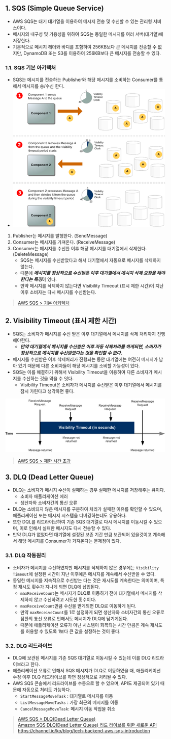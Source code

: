## 1. SQS (Simple Queue Service)

- AWS SQS는 대기 대기열을 이용하여 메시지 전송 및 수신할 수 있는 관리형 서비스이다.
- 메시지의 내구성 및 가용성을 위하여 SQS는 동일한 메시지를 여러 서버(대기열)에 저장한다.
- 기본적으로 메시지 헤더와 바디를 포함하여 256KB보다 큰 메시지를 전송할 수 없지만, DynamoDB 또는 S3를 이용하여 256KB보다 큰 메시지를 전송할 수 있다.

### 1.1. SQS 기본 아키텍처

- SQS는 메시지를 전송하는 Publisher와 해당 메시지를 소비하는 Consumer를 통해서 메시지를 송/수신 한다.
- ![](./img/sqs_lifecycle.png)

1. Publisher는 메시지를 발행한다. (SendMessage)
2. Consumer는 메시지를 가져온다. (ReceiveMessage)
3. Consumer는 메시지를 수신한 이후 해당 메시지를 대기열에서 삭제한다. (DeleteMessage)
   - SQS는 메시지를 수신받았다고 해서 대기열에서 자동으로 메시지를 삭제하지 않는다.
   - 때문에 ***메시지를 정상적으로 수신받은 이후 대기열에서 메시지 삭제 요청을 해야한다는 특징***이 있다.
   - 만약 메시지를 삭제하지 않는다면 Visibility Timeout (표시 제한 시간)이 지난 이후 소비자는 다시 메시지를 수신받는다.


> [AWS SQS > 기본 아키텍처](https://docs.aws.amazon.com/ko_kr/AWSSimpleQueueService/latest/SQSDeveloperGuide/welcome.html)

## 2. Visibility Timeout (표시 제한 시간)

- SQS는 소비자가 메시지를 수신 받은 이후 대기열에서 메시지를 삭제 처리까지 진행해야한다.
  - ***만약 대기열에서 메시지를 수신받은 이후 자동 삭제처리를 하게되면, 소비자가 정상적으로 메시지를 수신받았다는 것을 확인할 수 없다.***
- 메시지를 수신받은 이후 삭제처리가 진행되는 동안 대기열에는 여전히 메시지가 남아 있기 때문에 다른 소비자들이 해당 메시지를 소비할 가능성이 있다.
- SQS는 이를 해결하기 위해서 Visibility Timeout을 이용하여 다른 소비자가 메시지를 수신하는 것을 막을 수 잇다.
  - Visibility Timeout은 소비자가 메시지를 수신받은 이후 대기열에서 메시지를 잠시 가린다고 생각하면 좋다.

![](./img/visibility_timeout.png)


> [AWS SQS > 제한 시간 초과](https://docs.aws.amazon.com/ko_kr/AWSSimpleQueueService/latest/SQSDeveloperGuide/sqs-visibility-timeout.html)


## 3. DLQ (Dead Letter Queue)

- DLQ는 소비자가 메시지 수신이 실패하는 경우 실패한 메시지를 저장해주는 큐이다.
  - 소비자 애플리케이션 에러
  - 생산자와 소비자간의 통신 오류
- DLQ는 소비되지 않은 메시지를 구분하여 처리가 실패한 이유를 확인할 수 있으며, 애플리케이션 또는 메시지 시스템을 디버깅하는데도 유용하다.
- 또한 DQL를 리드라이브하여 기존 SQS 대기열로 다시 메시지를 이동시킬 수 있으며, 이로 인해서 실패한 메시지도 다시 전송할 수 있다.
- 만약 DLQ가 없었다면 대기열에 설정된 보존 기간 만큼 보관되어 있을것이고 계속해서 해당 메시지를 Consumer가 가져온다는 문제점이 있다.

### 3.1. DLQ 작동원리

- 소비자가 메시지를 수신하였지만 메시지를 삭제하지 않은 경우에는 `Visibility Timeout`에 설정된 시간이 지난 이후에은 메시지를 계속해서 수신받을 수 있다.
- 동일한 메시지를 지속적으로 수신받는 다는 것은 재시도를 계속한다는 의미이며, 특정 재시도 횟수가 지나게 되면 DLQ에 삽입된다.
  - `maxReceiveCount`는 메시지가 DLQ로 이동하기 전에 대기열에서 메시지를 삭제하지 않고 수신하려고 시도한 횟수이다.
  - `maxReceiveCount`만큼 수신을 받게되면 DLQ로 이동하게 된다.
  - 만약 `maxReceiveCount`를 1로 설정하게 되면 생산자와 소비자간의 통신 오류로 잠깐의 통신 오류로 인해서도 메시지가 DLQ에 담기게된다.
  - 때문에 애플리케이션 오류가 아닌 시스템이 회복되는 시간 만큼은 계속 재시도를 허용할 수 있도록 1보다 큰 값을 설정하는 것이 좋다.

### 3.2. DLQ 리드라이브

- DLQ에 보관된 메시지를 기존 SQS 대기열로 이동시킬 수 있는데 이를 DLQ 리드라이브라고 한다.
- 애플리케이션 오류로 인해서 SQS 메시지가 DLQ로 이동하였을 때, 애플리케이션 수정 이후 DLQ 리드라이브를 하면 정상적으로 처리될 수 있다.
- AWS SQS 콘솔에서 리드라이브를 수동으로 할 수 있으며, API도 제공되어 있기 때문에 자동으로 처리도 가능하다.
  - `StartMessageMoveTask` : 대기열로 메시지를 이동
  - `ListMessageMoveTasks` : 가장 최근의 메시지를 이동
  - `CancelMessageMoveTask`: 메시지 이동 작업을 취소


> [AWS SQS > DLQ(Dead Letter Queue)](https://docs.aws.amazon.com/ko_kr/AWSSimpleQueueService/latest/SQSDeveloperGuide/sqs-dead-letter-queues.html) <br/>
> [Amazon SQS DLQ(Dead Letter Queue) 리드 라이브를 위한 새로운 API](https://aws.amazon.com/ko/blogs/korea/a-new-set-of-apis-for-amazon-sqs-dead-letter-queue-redrive/) <br/>
> https://channel.io/ko/blog/tech-backend-aws-sqs-introduction <br/>
